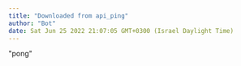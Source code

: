 ```yaml
---
title: "Downloaded from api_ping"
author: "Bot"
date: Sat Jun 25 2022 21:07:05 GMT+0300 (Israel Daylight Time)
---
```

"pong"